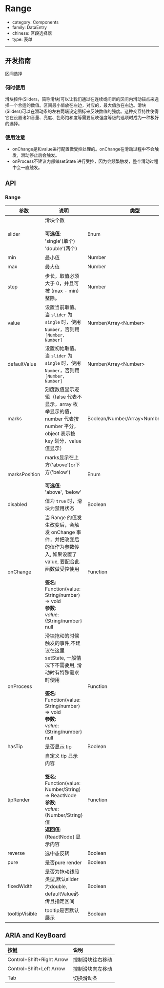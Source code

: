 # Range

-   category: Components
-   family: DataEntry
-   chinese: 区段选择器
-   type: 表单

---

## 开发指南

区间选择

### 何时使用

滑块控件(Sliders，简称滑块)可以让我们通过在连续或间断的区间内滑动锚点来选择一个合适的数值。区间最小值放在左边，对应的，最大值放在右边。滑块(Sliders)可以在滑动条的左右两端设定图标来反映数值的强度。这种交互特性使得它在设置诸如音量、亮度、色彩饱和度等需要反映强度等级的选项时成为一种极好的选择。

### 使用注意

-   onChange是和value进行配置做受控处理的。onChange在滑动过程中不会触发，滑动停止后会触发。
-   onProcess不建议内部做setState 进行受控，因为会频繁触发，整个滑动过程中会一直触发。

## API

### Range

| 参数             | 说明                                                                                                                                                                          | 类型                                     | 默认值            |
| -------------- | --------------------------------------------------------------------------------------------------------------------------------------------------------------------------- | -------------------------------------- | -------------- |
| slider         | 滑块个数<br><br>**可选值**:<br>'single'(单个)<br>'double'(两个)                                                                                                                        | Enum                                   | 'single'       |
| min            | 最小值                                                                                                                                                                         | Number                                 | 0              |
| max            | 最大值                                                                                                                                                                         | Number                                 | 100            |
| step           | 步长，取值必须大于 0，并且可被 (max - min) 整除。                                                                                                                                            | Number                                 | 1              |
| value          | 设置当前取值。当 `slider` 为 `single` 时，使用 `Number`，否则用 `[Number, Number]`                                                                                                           | Number/Array&lt;Number>                | -              |
| defaultValue   | 设置初始取值。当 `slider` 为 `single` 时，使用 `Number`，否则用 `[Number, Number]`                                                                                                           | Number/Array&lt;Number>                | -              |
| marks          | 刻度数值显示逻辑（false 代表不显示，array 枚举显示的值，number 代表按 number 平分，object 表示按 key 划分，value 值显示）                                                                                         | Boolean/Number/Array&lt;Number>/Object | false          |
| marksPosition  | marks显示在上方('above')or下方('below')<br><br>**可选值**:<br>'above', 'below'                                                                                                        | Enum                                   | 'above'        |
| disabled       | 值为 `true` 时，滑块为禁用状态                                                                                                                                                         | Boolean                                | false          |
| onChange       | 当 Range 的值发生改变后，会触发 onChange 事件，并把改变后的值作为参数传入, 如果设置了value, 要配合此函数做受控使用<br><br>**签名**:<br>Function(value: String/number) => void<br>**参数**:<br>_value_: {String/number} null | Function                               | func.noop      |
| onProcess      | 滑块拖动的时候触发的事件,不建议在这里setState, 一般情况下不需要用, 滑动时有特殊需求时使用<br><br>**签名**:<br>Function(value: String/number) => void<br>**参数**:<br>_value_: {String/number} null                    | Function                               | func.noop      |
| hasTip         | 是否显示 tip                                                                                                                                                                    | Boolean                                | true           |
| tipRender      | 自定义 tip 显示内容<br><br>**签名**:<br>Function(value: Number/String) => ReactNode<br>**参数**:<br>_value_: {Number/String} 值<br>**返回值**:<br>{ReactNode} 显示内容<br>                     | Function                               | value => value |
| reverse        | 选中态反转                                                                                                                                                                       | Boolean                                | false          |
| pure           | 是否pure render                                                                                                                                                               | Boolean                                | false          |
| fixedWidth     | 是否为拖动线段类型,默认slider为double, defaultValue必传且指定区间                                                                                                                              | Boolean                                | false          |
| tooltipVisible | tooltip是否默认展示                                                                                                                                                               | Boolean                                | false          |
## ARIA and KeyBoard

| 按键          | 说明                              |
| :---------- | :------------------------------ |
| Control+Shift+Right Arrow | 控制滑块往右移动 |
| Control+Shift+Left Arrow  | 控制滑块向左移动   |
| Tab       | 切换滑动条                 |
